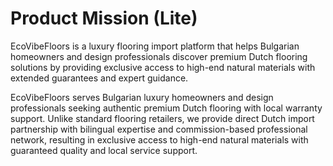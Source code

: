 # Product Mission (Lite)

EcoVibeFloors is a luxury flooring import platform that helps Bulgarian homeowners and design professionals discover premium Dutch flooring solutions by providing exclusive access to high-end natural materials with extended guarantees and expert guidance.

EcoVibeFloors serves Bulgarian luxury homeowners and design professionals seeking authentic premium Dutch flooring with local warranty support. Unlike standard flooring retailers, we provide direct Dutch import partnership with bilingual expertise and commission-based professional network, resulting in exclusive access to high-end natural materials with guaranteed quality and local service support.